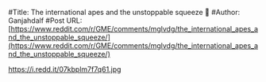 #Title: The international apes and the unstoppable squeeze 🚀
#Author: Ganjahdalf
#Post URL: [https://www.reddit.com/r/GME/comments/mglvdg/the_international_apes_and_the_unstoppable_squeeze/](https://www.reddit.com/r/GME/comments/mglvdg/the_international_apes_and_the_unstoppable_squeeze/)


https://i.redd.it/07kbplm7f7q61.jpg